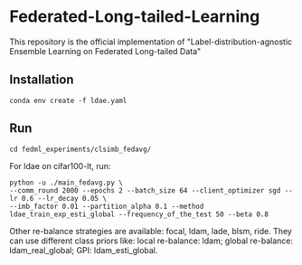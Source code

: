 # Federated-Long-tailed-Learning

This repository is the official implementation of "Label-distribution-agnostic Ensemble Learning on Federated Long-tailed Data"

## Installation

```
conda env create -f ldae.yaml
```

## Run

```
cd fedml_experiments/clsimb_fedavg/
```
For ldae on cifar100-lt, run:
```
python -u ./main_fedavg.py \
--comm_round 2000 --epochs 2 --batch_size 64 --client_optimizer sgd --lr 0.6 --lr_decay 0.05 \
--imb_factor 0.01 --partition_alpha 0.1 --method ldae_train_exp_esti_global --frequency_of_the_test 50 --beta 0.8
```

Other re-balance strategies are available: focal, ldam, lade, blsm, ride.
They can use different class priors like: local re-balance: ldam; global re-balance: ldam_real_global; GPI: ldam_esti_global.

